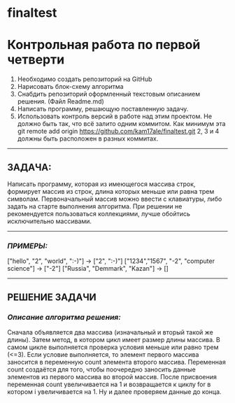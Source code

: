 # finaltest
# Контрольная работа по первой четверти

1.	Необходимо создать репозиторий на GitHub
2.	Нарисовать блок-схему алгоритма
3.	Снабдить репозиторий оформленный текстовым описанием решения. (Файл Readme.md)
4.	Написать программу, решающую поставленную задачу.
5.	Использовать контроль версий в работе над этим проектом.
	Не должно быть так, что всё залито одним коммитом. Как минимум эта git remote add origin https://github.com/kam17ale/finaltest.git 2, 3 и 4 должны быть расположен в разных коммитах. 
***
	
## ЗАДАЧА:
Написать программу, которая из имеющегося массива строк, формирует массив из строк, длина которых меньше или равна трем символам.
Первоначальный массив можно ввести с клавиатуры, либо задать на старте выполнения алгоритма. 
При решении не рекомендуется пользоваться коллекциями, лучше обойтись исключительно массивами.
***
### ***ПРИМЕРЫ:***
["hello", "2", "world", ":-)"] -> ["2", ":-)"]
["1234","1567", "-2", "computer science"] -> ["-2"]
["Russia", "Demmark", "Kazan"] -> []
***


## РЕШЕНИЕ ЗАДАЧИ

### ***Описание алгоритма решения:***
Сначала объявляется два массива (изначальный и вторый такой же длины). Затем метод, в котором цикл имеет размер длины массива.
В самом цикле выполняется проверка условия меньше или равно трем (<=3). 
Если условие выполняется, то элемент первого массива заносится в переменную count элемента второго массива.
Переменная count создаётся для того, чтобы поочередно заносить данные элементов из первого массива во второй массив.
После присвоения переменная count увеличивается на 1 и возвращается к циклу for в котором i увеличивается на 1.
Ну и далее проверяем данные до конца.



